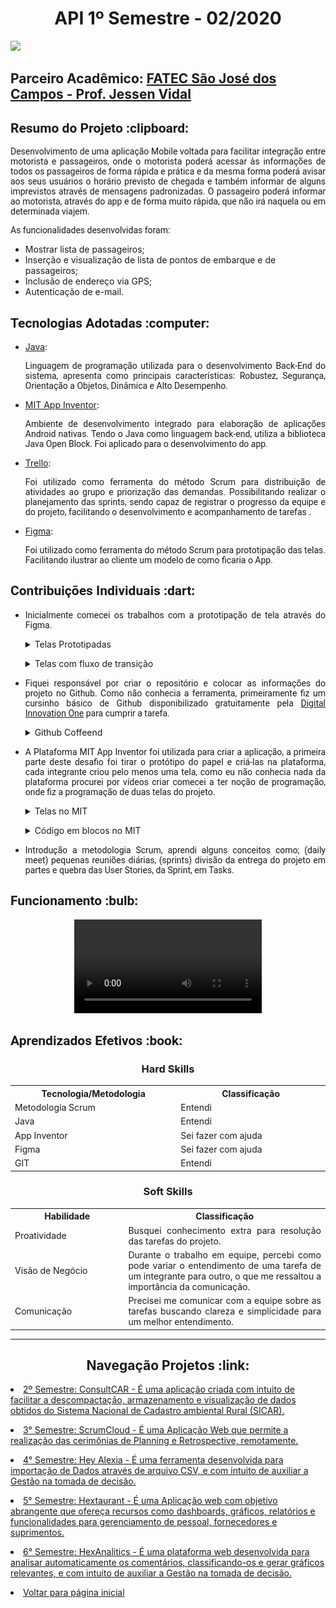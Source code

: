 <html>
<body>
 <h1 align="center"> API 1º Semestre - 02/2020</h1>
<a href="https://github.com/Valdineynascimento/projeto_integrador_coffeend"><img src="https://img.shields.io/badge/GitHub-Repositório Projeto-181717?style=for-the-badge&logo=github"></a>
 
 <h2> Parceiro Acadêmico: <a href="https://fatecsjc-prd.azurewebsites.net/">FATEC São José dos Campos - Prof. Jessen Vidal</a></h2>
  
  <h2 style="font-family:roboto;"> Resumo do Projeto :clipboard:</h2>
  
  <p align="justify" style="font-family:roboto;"> Desenvolvimento de uma aplicação Mobile voltada para facilitar  integração entre motorista e passageiros, onde o motorista poderá acessar às informações de todos os passageiros de forma rápida e prática e da mesma forma poderá avisar aos seus usuários o horário previsto de chegada e também informar de alguns imprevistos através de mensagens padronizadas. O passageiro poderá informar ao motorista, através do app e de forma muito rápida, que não irá naquela ou em determinada viajem. 
  <p align="justify" style="font-family:roboto;"> As funcionalidades desenvolvidas foram: 
  <ul>
    <li>Mostrar lista de passageiros;</li>
    <li>Inserção e visualização de lista de pontos de embarque e de passageiros;</li>
    <li>Inclusão de endereço via GPS;</li>
    <li>Autenticação de e-mail.</li>   
  </ul>
 </p>
  
  <h2 style="font-family:roboto;"> Tecnologias Adotadas :computer:</h2>
   
  <ul>
  <li><a href="https://www.java.com/pt_BR/">Java</a>:
    <p align="justify" style="font-family:roboto;"> Linguagem de programação utilizada para o desenvolvimento Back-End do sistema, apresenta como principais características: Robustez, Segurança, Orientação a Objetos, Dinâmica e Alto Desempenho.</p></li>
  </li>

  <li><a href="https://appinventor.mit.edu/">MIT App Inventor</a>:
    <p align="justify" style="font-family:roboto;"> Ambiente de desenvolvimento integrado para elaboração de aplicações Android nativas. Tendo o Java como linguagem back-end, utiliza a biblioteca Java Open Block. Foi aplicado para o desenvolvimento do app.</p></li>
  </li>

   <li><a href="https://trello.com/pt-BR">Trello</a>:
    <p align="justify" style="font-family:roboto;"> Foi utilizado como ferramenta do método Scrum para distribuição de atividades ao grupo e priorização das demandas. Possibilitando realizar o planejamento das sprints, sendo capaz de registrar o progresso da equipe e do projeto, facilitando o desenvolvimento e acompanhamento de tarefas . </p></li>
  </li>

  <li><a href="https://www.figma.com/">Figma</a>:
    <p align="justify" style="font-family:roboto;"> Foi utilizado como ferramenta do método Scrum para prototipação das telas. Facilitando ilustrar ao cliente um modelo de como ficaria o App. </p></li>
  </li>

  </ul>
  
  <h2 style="font-family:roboto;"> Contribuições Individuais :dart:</h2>
  <ul>
  <li><p align="justify" style="font-family:roboto;"> Inicialmente comecei os trabalhos com a prototipação de tela através do Figma.</ul></li></p>
  <ul>
    <details>
    <summary>Telas Prototipadas</summary>
    <br>
    <img style= "borde-radius: 50%;" src="https://github.com/Valdineynascimento/Portfolio/blob/main/images/telasFigmaGeral.jpg" width="800px; " alt=""/>
    </details></ul>
   <ul>
    <details>
    <summary>Telas com fluxo de transição</summary>
    <br>
    <img style= "borde-radius: 50%;" src="https://github.com/Valdineynascimento/Portfolio/blob/main/images/telasFigmaGeralEFluxo.jpg" width="800px; " alt=""/>
    </details></ul>
    
  <ul>
  <li><p align="justify" style="font-family:roboto;"> Fiquei responsável por criar o repositório e colocar as informações do projeto no Github. Como não conhecia a ferramenta, primeiramente fiz um cursinho básico de Github disponibilizado gratuitamente pela <a href="https://www.dio.me/">Digital Innovation One</a> para cumprir a tarefa.</ul></li></p>
  <ul>
    <details>
    <summary>Github Coffeend</summary>
    <br>
    <img style= "borde-radius: 50%;" src="https://github.com/Valdineynascimento/Portfolio/blob/main/images/githubCoffeend.JPG" width="800px; " alt=""/>
    </details></ul>
  <ul>
  <li><p align="justify" style="font-family:roboto;"> A Plataforma MIT App Inventor foi utilizada para criar a aplicação, a primeira parte deste desafio foi tirar o  protótipo do papel e criá-las na plataforma, cada integrante criou pelo menos uma tela, como eu não conhecia nada da plataforma procurei por vídeos  criar comecei a ter noção de programação, onde fiz a programação de duas telas do projeto.</ul></li></p>
  <ul>
    <details>
    <summary>Telas no MIT</summary>
    <br>
    <img style= "borde-radius: 50%;" src="https://github.com/Valdineynascimento/Portfolio/blob/main/images/telasNoMIT.JPG" width="800px; " alt=""/>
    </details></ul>
    <ul>
    <details>
    <summary>Código em blocos no MIT</summary>
    <br>
    <img style= "borde-radius: 50%;" src="https://github.com/Valdineynascimento/Portfolio/blob/main/images/progama%C3%A7%C3%A3oEmBlocos.jpg" width="800px; " alt=""/>
    </details></ul>
  <ul>
  <li><p align="justify" style="font-family:roboto;"> Introdução a metodologia Scrum, aprendi alguns conceitos como; (daily meet) pequenas reuniões diárias, (sprints) divisão da entrega do projeto em partes e quebra das User Stories, da Sprint, em Tasks.</ul></li></p>
  
  <h2 style="font-family:roboto;"> Funcionamento :bulb:</h2>

   <div align="center">
     <video src="https://www.youtube.com/watch?v=pv4N1FjU36A" controls="controls" style="max-rate: 730px;">
     </video>    
   </div>
  
  <h2 style="font-family:roboto;"> Aprendizados Efetivos :book:</h2>   
  <h3 align="center"> Hard Skills </h3>
  <table align="center">
    <tr>
      <th width="300px">Tecnologia/Metodologia</th>
      <th width="300px">Classificação</th>
    </tr>
    <tr>
      <td>Metodologia Scrum</td>
      <td>Entendi</td>
    </tr>
    <tr>
      <td>Java</td>
      <td>Entendi</td>
    </tr>
    <tr>
      <td>App Inventor</td>
      <td>Sei fazer com ajuda</td>
    </tr>
    <tr>
      <td>Figma</td>
      <td>Sei fazer com ajuda</td>
    </tr>
    <tr>
      <td>GIT</td>
      <td>Entendi</td>
    </tr>
  </table>
  
  <h3 align="center">Soft Skills</h3>
  <table align="center">
    <tr>
      <th width="200px">Habilidade</th>
      <th width="400px">Classificação</th>
    </tr>
    <tr>
      <td>Proatividade</td>
      <td align="justify">Busquei conhecimento extra para resolução das tarefas do projeto.</td>
    </tr>
    <tr>
      <td>Visão de Negócio</td>
      <td align="justify">Durante o trabalho em equipe, percebi como pode variar o entendimento de uma tarefa de um integrante para outro, o que me ressaltou a importância da comunicação.</td>
    </tr>
    <tr>
      <td>Comunicação</td>
      <td align="justify">Precisei me comunicar com a equipe sobre as tarefas buscando clareza e simplicidade para um melhor entendimento.</td>
    </tr>
  </table>
  
---

 <h2 align="center"> Navegação Projetos :link:</h2>
 
   <p align="justify" style="font-family:roboto;"><li><a href="https://github.com/Valdineynascimento/Portfolio/blob/main/API_2.md"> 2º Semestre: ConsultCAR - É uma aplicação criada com intuito de facilitar a descompactação, armazenamento e visualização de dados obtidos do Sistema Nacional de Cadastro ambiental Rural (SICAR).</a></li></p>
   <p align="justify" style="font-family:roboto;"><li><a href="https://github.com/Valdineynascimento/Portfolio/blob/main/API_3.md"> 3° Semestre: ScrumCloud - É uma Aplicação Web que permite a realização das cerimônias de Planning e Retrospective,  remotamente.</a></li></p>
   <p align="justify" style="font-family:roboto;"><li><a href="https://github.com/Valdineynascimento/Portfolio/blob/main/API_4.md"> 4° Semestre: Hey Alexia - É uma ferramenta desenvolvida para importação de Dados através de arquivo CSV, e com intuito de auxiliar a Gestão na tomada de decisão.</a></li></p>
   <p align="justify" style="font-family:roboto;"><li><a href="https://github.com/Valdineynascimento/Portfolio/blob/main/API_5.md"> 5° Semestre: Hextaurant - É uma Aplicação web com objetivo abrangente que ofereça recursos como dashboards, gráficos, relatórios e funcionalidades para gerenciamento de pessoal, fornecedores e suprimentos.</a></li></p>
   <p align="justify" style="font-family:roboto;"><li><a href="https://github.com/Valdineynascimento/Portfolio/blob/main/API_6.md"> 6° Semestre: HexAnalitics - É uma plataforma web desenvolvida para analisar automaticamente os comentários, classificando-os e gerar gráficos relevantes, e com intuito de auxiliar a Gestão na tomada de decisão.</a></li></p>
   <p align="justify" style="font-family:roboto;"><li><a href="https://github.com/Valdineynascimento/Portfolio/blob/main/README.md"> Voltar para página inicial</a></li></p>
  
</body>
</html>

